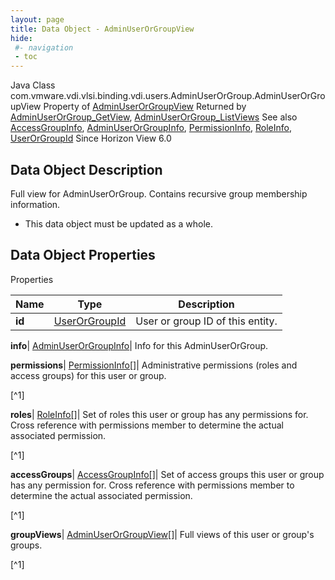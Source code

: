```yaml
---
layout: page
title: Data Object - AdminUserOrGroupView
hide:
 #- navigation
 - toc
---
```






Java Class
    com.vmware.vdi.vlsi.binding.vdi.users.AdminUserOrGroup.AdminUserOrGroupView
Property of
     [AdminUserOrGroupView](vdi.users.AdminUserOrGroup.AdminUserOrGroupView.md#field_detail)
Returned by
     [AdminUserOrGroup_GetView](vdi.users.AdminUserOrGroup.md#getView), [AdminUserOrGroup_ListViews](vdi.users.AdminUserOrGroup.md#listViews)
See also
     [AccessGroupInfo](vdi.users.AccessGroup.AccessGroupInfo.md), [AdminUserOrGroupInfo](vdi.users.AdminUserOrGroup.AdminUserOrGroupInfo.md), [PermissionInfo](vdi.users.Permission.PermissionInfo.md), [RoleInfo](vdi.users.Role.RoleInfo.md), [UserOrGroupId](vdi.entity.UserOrGroupId.md)
Since 
    Horizon View 6.0

## Data Object Description 

Full view for AdminUserOrGroup. Contains recursive group membership information. 

  * This data object must be updated as a whole.



## Data Object Properties

Properties

Name |  Type |  Description   
---|---|---  
**id**| [UserOrGroupId](vdi.entity.UserOrGroupId.md)|  User or group ID of this entity.   
  
**info**| [AdminUserOrGroupInfo](vdi.users.AdminUserOrGroup.AdminUserOrGroupInfo.md)|  Info for this AdminUserOrGroup.   
  
**permissions**| [PermissionInfo[]](vdi.users.Permission.PermissionInfo.md)|  Administrative permissions (roles and access groups) for this user or group.   


[^1]

  
**roles**| [RoleInfo[]](vdi.users.Role.RoleInfo.md)|  Set of roles this user or group has any permissions for. Cross reference with permissions member to determine the actual associated permission.   


[^1]

  
**accessGroups**| [AccessGroupInfo[]](vdi.users.AccessGroup.AccessGroupInfo.md)|  Set of access groups this user or group has any permission for. Cross reference with permissions member to determine the actual associated permission.   


[^1]

  
**groupViews**| [AdminUserOrGroupView[]](vdi.users.AdminUserOrGroup.AdminUserOrGroupView.md)|  Full views of this user or group's groups.   


[^1]

  
  

  

